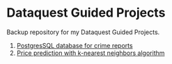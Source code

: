# Dataquest Guided Projects
 Backup repository for my Dataquest Guided Projects.
 
 1. [PostgresSQL database for crime reports](https://nbviewer.jupyter.org/github/h7r/Dataquest-Guided-Projects/blob/b6b7258b23216b243e7f8c0a37fd052e026ea1fd/postgres_gp.ipynb)
 2. [Price prediction with k-nearest neighbors algorithm](https://nbviewer.jupyter.org/github/h7r/Dataquest-Guided-Projects/blob/7233d4ffc975b975cb9f7f989d2cb64a88b8d276/knn_predicting_car_prices_gp.ipynb)
